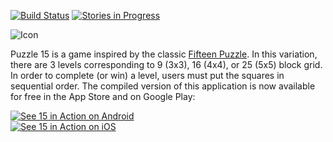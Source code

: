 [![Build Status](https://travis-ci.org/bradyhouse/15.svg?branch=master)](https://travis-ci.org/bradyhouse/15) 
[![Stories in Progress](https://badge.waffle.io/bradyhouse/15.svg?label=in%20progress&title=Stories%20In%20Progress)](http://waffle.io/bradyhouse/15)

![Icon](http://i.imgur.com/ONggL4S.png)

Puzzle 15 is a game inspired by the classic [Fifteen Puzzle](http://mathworld.wolfram.com/15Puzzle.html). In this variation, there are 3 levels corresponding to 9 (3x3), 16 (4x4), or 25 (5x5) block grid. In order to complete (or win) a level, users must put the squares in sequential order. The compiled version of this application is now available for free in the App Store and on Google Play:

[![See 15 in Action on Android](http://i.imgur.com/egn1IaR.png)](https://play.google.com/store/apps/details?id=org.nativescript.puzzle&pcampaignid=MKT-Other-global-all-co-prtnr-py-PartBadge-Mar2515-1)   
[![See 15 in Action on iOS](http://i.imgur.com/QRsMRfp.png)](https://itunes.apple.com/us/app/15-puzzle/id1180443503?mt=8)

